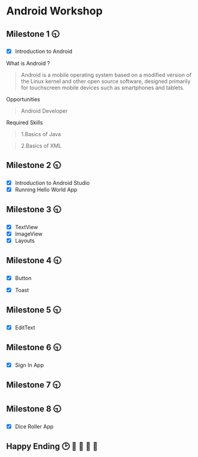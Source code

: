 # Android Workshop

## Milestone 1 :clock930:
- [x] Introduction to Android

What is Android ?
>Android is a mobile operating system based on a modified version of the Linux kernel and other open source software, designed primarily for touchscreen mobile devices such as smartphones and tablets.

Opportunities
>Android Developer

Required Skills
>1.Basics of Java

>2.Basics of XML

## Milestone 2 :clock930:
- [x] Introduction to Android Studio
- [x] Running Hello World App

## Milestone 3 :clock930:
- [x] TextView
- [x] ImageView
- [x] Layouts

## Milestone 4 :clock930:
- [x] Button
- [x] Toast


## Milestone 5 :clock930:
- [x] EditText

## Milestone 6 :clock930:
- [x] Sign In App


## Milestone 7 :clock930:


## Milestone 8 :clock930:
- [x] Dice Roller App

## Happy Ending :clock2: :tada:  :tada: :tada: :100:
